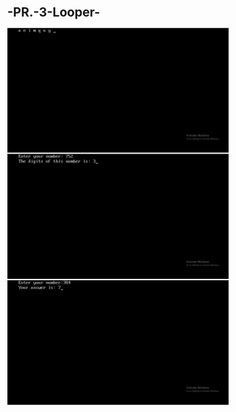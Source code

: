 # -PR.-3-Looper-
<img src="Screenshot (7).png">
<img src="Screenshot (8).png">
<img src="Screenshot (9).png">
